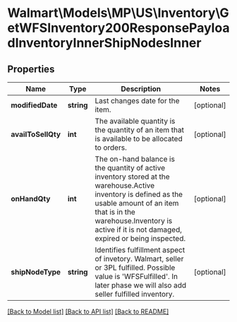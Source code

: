 # Walmart\Models\MP\US\Inventory\GetWFSInventory200ResponsePayloadInventoryInnerShipNodesInner

## Properties

Name | Type | Description | Notes
------------ | ------------- | ------------- | -------------
**modifiedDate** | **string** | Last changes date for the item. | [optional]
**availToSellQty** | **int** | The available quantity is the quantity of an item that is available to be allocated to orders. | [optional]
**onHandQty** | **int** | The on-hand balance is the quantity of active inventory stored at the warehouse.Active inventory is defined as the usable amount of an item that is in the warehouse.Inventory is active if it is not damaged, expired or being inspected. | [optional]
**shipNodeType** | **string** | Identifies fulfillment aspect of invetory. Walmart, seller or 3PL fulfilled. Possible value is 'WFSFulfilled'. In later phase we will also add seller fulfilled inventory. | [optional]


[[Back to Model list]](./) [[Back to API list]](../../../../../README.md#supported-apis) [[Back to README]](../../../../../README.md)
